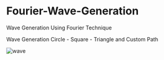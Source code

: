 # Fourier-Wave-Generation
Wave Generation Using Fourier Technique

Wave Generation Circle - Square - Triangle and Custom Path

![wave](https://user-images.githubusercontent.com/64013627/115796741-0a3f0680-a3db-11eb-8c87-d3f5245d5100.png)
